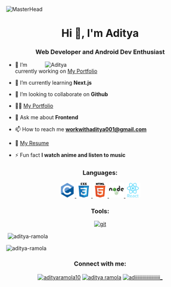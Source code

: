 ![MasterHead](https://miro.medium.com/max/1400/0*0O5n9x6pzlJ5qLkC.gif)
<h1 align="center">Hi 👋, I'm Aditya</h1>
<h3 align="center">Web Developer and Android Dev Enthusiast</h3>
<img align="right" alt="Aditya" width="400" src="https://imgs.search.brave.com/zTgO5B85ttAHLSHBi-1sZdgmIxSPfqGaPUZFvOXO5Uc/rs:fit:500:281:1/g:ce/aHR0cHM6Ly9tZWRp/YS5naXBoeS5jb20v/bWVkaWEva283dHdI/aG9taGs4RS9naXBo/eS5naWY.gif">


- 🔭 I’m currently working on [My Portfolio](https://adityyaa-project.netlify.app/)

- 🌱 I’m currently learning **Next.js**

- 👯 I’m looking to collaborate on **Github**

- 👨‍💻 [My Portfolio](https://adityyaa-project.netlify.app/)

- 💬 Ask me about **Frontend**

- 📫 How to reach me **workwithaditya001@gmail.com**

- 📄 [My Resume](Link)

- ⚡ Fun fact **I watch anime and listen to music**




<h3 align="Center">Languages: </h3>
<p align="Center"> <a href="https://www.cprogramming.com/" target="_blank" rel="noreferrer"> <img src="https://raw.githubusercontent.com/devicons/devicon/master/icons/c/c-original.svg" alt="c" width="40" height="40"/> </a> <a href="https://www.w3schools.com/css/" target="_blank" rel="noreferrer"> <img src="https://raw.githubusercontent.com/devicons/devicon/master/icons/css3/css3-original-wordmark.svg" alt="css3" width="40" height="40"/> </a><a href="https://www.w3.org/html/" target="_blank" rel="noreferrer"> <img src="https://raw.githubusercontent.com/devicons/devicon/master/icons/html5/html5-original-wordmark.svg" alt="html5" width="40" height="40"/> </a> <a href="https://nodejs.org" target="_blank" rel="noreferrer"> <img src="https://raw.githubusercontent.com/devicons/devicon/master/icons/nodejs/nodejs-original-wordmark.svg" alt="nodejs" width="40" height="40"/> </a> <a href="https://reactjs.org/" target="_blank" rel="noreferrer"> <img src="https://raw.githubusercontent.com/devicons/devicon/master/icons/react/react-original-wordmark.svg" alt="react" width="40" height="40"/> </a> </p>

<h3 align="center"> Tools: </h3>
 <p align="center"> <a href="https://git-scm.com/" target="_blank" rel="noreferrer"> <img src="https://www.vectorlogo.zone/logos/git-scm/git-scm-icon.svg" alt="git" width="40" height="40"/> </a>
  </p>




<p>&nbsp;<img align="center" src="https://github-readme-stats.vercel.app/api?username=aditya-ramola&show_icons=true&locale=en" alt="aditya-ramola" /></p>

<p><img align="center" src="https://github-readme-streak-stats.herokuapp.com/?user=aditya-ramola&" alt="aditya-ramola" /></p>


<h3 align="center">Connect with me:</h3>
<p align="center">
<a href="https://twitter.com/adityaramola10" target="blank"><img align="center" src="https://raw.githubusercontent.com/rahuldkjain/github-profile-readme-generator/master/src/images/icons/Social/twitter.svg" alt="adityaramola10" height="30" width="40" /></a>
<a href="https://linkedin.com/in/aditya ramola" target="blank"><img align="center" src="https://raw.githubusercontent.com/rahuldkjain/github-profile-readme-generator/master/src/images/icons/Social/linked-in-alt.svg" alt="aditya ramola" height="30" width="40" /></a>
<a href="[https://discord.gg/adiiiiiiiiiiiiiiiiiiii_](https://discord.gg/kNjkjbNab)" target="blank"><img align="center" src="https://raw.githubusercontent.com/rahuldkjain/github-profile-readme-generator/master/src/images/icons/Social/discord.svg" alt="adiiiiiiiiiiiiiiiiiiii_" height="30" width="40" /></a>
</p>
